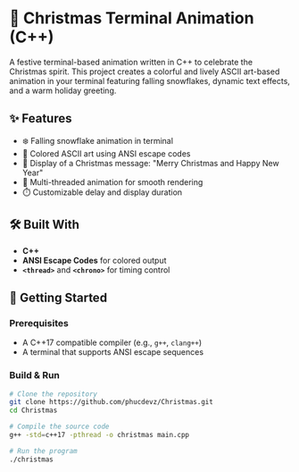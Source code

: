 # 🎄 Christmas Terminal Animation (C++)

A festive terminal-based animation written in C++ to celebrate the Christmas spirit. This project creates a colorful and lively ASCII art-based animation in your terminal featuring falling snowflakes, dynamic text effects, and a warm holiday greeting.

## ✨ Features

- ❄️ Falling snowflake animation in terminal
- 🎨 Colored ASCII art using ANSI escape codes
- 🎅 Display of a Christmas message: "Merry Christmas and Happy New Year"
- 🧵 Multi-threaded animation for smooth rendering
- ⏱️ Customizable delay and display duration

## 🛠️ Built With

- **C++**
- **ANSI Escape Codes** for colored output
- **`<thread>`** and **`<chrono>`** for timing control

## 🚀 Getting Started

### Prerequisites

- A C++17 compatible compiler (e.g., `g++`, `clang++`)
- A terminal that supports ANSI escape sequences

### Build & Run

```bash
# Clone the repository
git clone https://github.com/phucdevz/Christmas.git
cd Christmas

# Compile the source code
g++ -std=c++17 -pthread -o christmas main.cpp

# Run the program
./christmas
